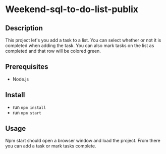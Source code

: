 # Weekend-sql-to-do-list-publix


## Description

This project let's you add a task to a list. You can select whether or not it is completed when adding the task. You can also mark tasks on the list as completed and that row will be colored green.

## Prerequisites

- Node.js

## Install

- run `npm install`
- run `npm start`

## Usage

Npm start should open a browser window and load the project. From there you can add a task or mark tasks complete.